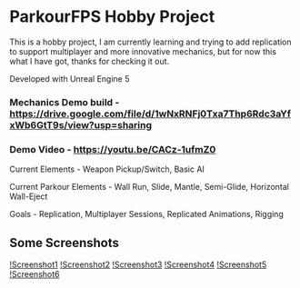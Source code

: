 # ParkourFPS Hobby Project

This is a hobby project, I am currently learning and trying to add replication to support multiplayer and more innovative mechanics, but for now this what I have got, thanks for checking it out.

Developed with Unreal Engine 5

### Mechanics Demo build - https://drive.google.com/file/d/1wNxRNFj0Txa7Thp6Rdc3aYfxWb6GtT9s/view?usp=sharing

### Demo Video - https://youtu.be/CACz-1ufmZ0

Current Elements - Weapon Pickup/Switch, Basic AI

Current Parkour Elements - Wall Run, Slide, Mantle, Semi-Glide, Horizontal Wall-Eject

Goals - Replication, Multiplayer Sessions, Replicated Animations, Rigging

## Some Screenshots

[!Screenshot1](Screenshots/Screenshot1.png)
[!Screenshot2](Screenshots/Screenshot2.png)
[!Screenshot3](Screenshots/Screenshot3.png)
[!Screenshot4](Screenshots/Screenshot4.png)
[!Screenshot5](Screenshots/Screenshot5.png)
[!Screenshot6](Screenshots/Screenshot6.png)
